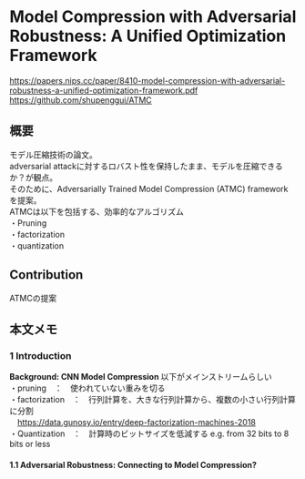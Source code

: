 # Model Compression with Adversarial Robustness: A Unified Optimization Framework  
  
https://papers.nips.cc/paper/8410-model-compression-with-adversarial-robustness-a-unified-optimization-framework.pdf  
https://github.com/shupenggui/ATMC  
  
## 概要  
モデル圧縮技術の論文。  
adversarial attackに対するロバスト性を保持したまま、モデルを圧縮できるか？が観点。  
そのために、Adversarially Trained Model Compression (ATMC) framework を提案。  
ATMCは以下を包括する、効率的なアルゴリズム  
・Pruning  
・factorization  
・quantization  
     
## Contribution
ATMCの提案  
  
## 本文メモ  
  
### 1 Introduction  
  
<b> Background: CNN Model Compression </b>
以下がメインストリームらしい  
・pruning　：　使われていない重みを切る  
・factorization　：　行列計算を、大きな行列計算から、複数の小さい行列計算に分割  
　https://data.gunosy.io/entry/deep-factorization-machines-2018  
・Quantization　：　計算時のビットサイズを低減する e.g. from 32 bits to 8 bits or less  
  
#### 1.1  Adversarial Robustness: Connecting to Model Compression?  
